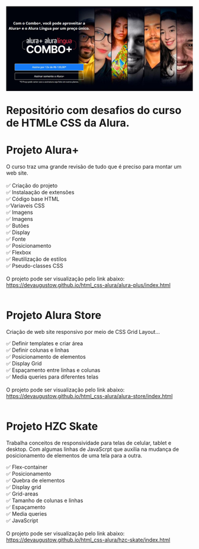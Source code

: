 <h1>
    <img src="imgReadme/img.jpg">
    <p>Repositório com desafios do curso de HTMLe CSS da Alura.</P>
</h1>

# Projeto Alura+
O curso traz uma grande revisão de tudo que é preciso para montar um web site.<br><br>
✅ Criação do projeto<br>
✅ Instalaação de extensões<br>
✅ Código base HTML<br>
✅Variaveis CSS<br>
✅ Imagens<br>
✅ Imagens<br>
✅ Butões<br>
✅ Display<br>
✅ Fonte<br>
✅ Posicionamento<br>
✅ Flexbox<br>
✅ Reutilização de estilos<br>
✅ Pseudo-classes CSS<br><br>
O projeto pode ser visualização pelo link abaixo:<br>
<a href="https://devaugustow.github.io/html_css-alura/alura-plus/index.html">https://devaugustow.github.io/html_css-alura/alura-plus/index.html</a><br><br>

# Projeto Alura Store
Criação de  web site responsivo por meio de CSS Grid Layout...<br>

✅ Definir templates e criar área<br>
✅ Definir colunas e linhas<br>
✅ Posicionamento de elementos<br>
✅ Display Grid<br>
✅ Espaçamento entre linhas e colunas<br>
✅ Media queries para diferentes telas<br><br>
O projeto pode ser visualização pelo link abaixo:<br>
https://devaugustow.github.io/html_css-alura/alura-store/index.html<br><br>

# Projeto HZC Skate
Trabalha conceitos de responsividade para telas de celular, tablet e desktop. Com algumas linhas de JavaScrpt que auxilia na mudança de posicionamento de elementos de uma tela para a outra.<br>

✅ Flex-container<br>
✅ Posicionamento<br>
✅ Quebra de elementos<br>
✅ Display grid<br>
✅ Grid-areas<br>
✅ Tamanho de colunas e linhas<br>
✅ Espaçamento<br>
✅ Media queries<br>
✅ JavaScript<br><br>
O projeto pode ser visualização pelo link abaixo:
https://devaugustow.github.io/html_css-alura/hzc-skate/index.html

